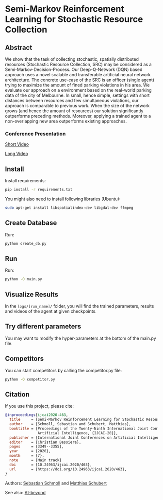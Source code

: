# Semi-Markov Reinforcement Learning for Stochastic Resource Collection


## Abstract
We show that the task of collecting stochastic, spatially distributed resources (Stochastic Resource Collection, SRC) may be considered as a Semi-Markov-Decision-Process. Our Deep-Q-Network (DQN) based approach uses a novel scalable and transferable artificial neural network architecture. The concrete use-case of the SRC is an officer (single agent) trying to maximize the amount of fined parking violations in his area. We evaluate our approach on a environment based on the real-world parking data of the city of Melbourne. In small, hence simple, settings with short distances between resources and few simultaneous violations, our approach is comparable to previous work. When the size of the network grows (and hence the amount of resources) our solution significantly outperforms preceding methods. Moreover, applying a trained agent to a non-overlapping new area outperforms existing approaches. 

### Conference Presentation
[Short Video](https://www.ijcai.org/proceedings/2020/video/25156)

[Long Video](https://www.ijcai.org/proceedings/2020/video/26129)

## Install
Install requirements:
```bash
pip install -r requirements.txt
```
You might also need to install following libraries (Ubuntu):
```bash
sudo apt-get install libspatialindex-dev libgdal-dev ffmpeg
```


## Create Database
Run:
```bash
python create_db.py
```

## Run
Run:
```bash
python -O main.py
```

## Visualize Results
In the `logs/[run_name]/` folder, you will find the trained parameters, results and videos of the agent at given checkpoints.

## Try different parameters
You may want to modify the hyper-parameters at the bottom of the main.py file.

## Competitors
You can start competitors by calling the competitor.py file:
```bash
python -O competitor.py
```

## Citation
If you use this project, please cite:
```bibtex
@inproceedings{ijcai2020-463,
  title     = {Semi-Markov Reinforcement Learning for Stochastic Resource Collection},
  author    = {Schmoll, Sebastian and Schubert, Matthias},
  booktitle = {Proceedings of the Twenty-Ninth International Joint Conference on
               Artificial Intelligence, {IJCAI-20}},
  publisher = {International Joint Conferences on Artificial Intelligence Organization},
  editor    = {Christian Bessiere},
  pages     = {3349--3355},
  year      = {2020},
  month     = {7},
  note      = {Main track}
  doi       = {10.24963/ijcai.2020/463},
  url       = {https://doi.org/10.24963/ijcai.2020/463},
}
```

Authors: [Sebastian Schmoll](https://www.dbs.ifi.lmu.de/cms/personen/mitarbeiter/schmoll/index.html) and [Matthias Schubert](https://www.dbs.ifi.lmu.de/cms/personen/professoren/schubert/index.html)

See also: [AI-beyond](https://www.ai-beyond.org/)

